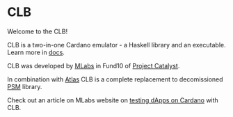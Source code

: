 # CLB

Welcome to the CLB!

CLB is a two-in-one Cardano emulator - a Haskell library and an executable.
Learn more in [docs](https://mlabs-haskell.github.io/clb-docs).

CLB was developed by [MLabs](https://www.mlabs.city/)
in Fund10 of [Project Catalyst](https://milestones.projectcatalyst.io/projects/1000118).

In combination with [Atlas](https://github.com/geniusyield/atlas)
CLB is a complete replacement to decomissioned [PSM](https://github.com/mlabs-haskell/plutus-simple-model) library.

Check out an article on MLabs website on [testing dApps on Cardano](https://www.mlabs.city/blog/testing-dapps-on-cardano-with-clb-emulator) with CLB.